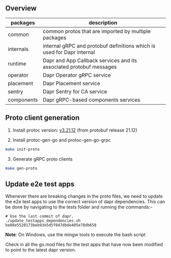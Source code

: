 ## Overview

| packages   | description                                                            |
| ---------- | ---------------------------------------------------------------------- |
| common     | common protos that are imported by multiple packages                   |
| internals  | internal gRPC and protobuf definitions which is used for Dapr internal |
| runtime    | Dapr and App Callback services and its associated protobuf messages    |
| operator   | Dapr Operator gRPC service                                             |
| placement  | Dapr Placement service                                                 |
| sentry     | Dapr Sentry for CA service                                             |
| components | Dapr gRPC-based components services                                    |

## Proto client generation

1. Install protoc version: [v3.21.12](https://github.com/protocolbuffers/protobuf/releases/tag/v21.12) (from protobuf release 21.12)

2. Install protoc-gen-go and protoc-gen-go-grpc

```bash
make init-proto
```

3. Generate gRPC proto clients

```bash
make gen-proto
```

## Update e2e test apps

Whenever there are breaking changes in the proto files, we need to update the e2e test apps to use the correct version of dapr dependencies. This can be done by navigating to the tests folder and running the commands:-

```
# Use the last commit of dapr.
./update_testapps_dependencies.sh be08e5520173beb93e5d5f047dbde405e78db658
```

**Note**: On Windows, use the mingw tools to execute the bash script

Check in all the go.mod files for the test apps that have now been modified to point to the latest dapr version.

